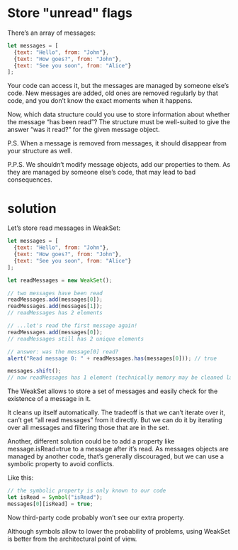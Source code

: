 # Store "unread" flags

There’s an array of messages:

``` javascript
let messages = [
  {text: "Hello", from: "John"},
  {text: "How goes?", from: "John"},
  {text: "See you soon", from: "Alice"}
];
```
Your code can access it, but the messages are managed by someone else’s code. New messages are added, old ones are removed regularly by that code, and you don’t know the exact moments when it happens.

Now, which data structure could you use to store information about whether the message “has been read”? The structure must be well-suited to give the answer “was it read?” for the given message object.

P.S. When a message is removed from messages, it should disappear from your structure as well.

P.P.S. We shouldn’t modify message objects, add our properties to them. As they are managed by someone else’s code, that may lead to bad consequences.

# solution
Let’s store read messages in WeakSet:

``` javascript
let messages = [
  {text: "Hello", from: "John"},
  {text: "How goes?", from: "John"},
  {text: "See you soon", from: "Alice"}
];

let readMessages = new WeakSet();

// two messages have been read
readMessages.add(messages[0]);
readMessages.add(messages[1]);
// readMessages has 2 elements

// ...let's read the first message again!
readMessages.add(messages[0]);
// readMessages still has 2 unique elements

// answer: was the message[0] read?
alert("Read message 0: " + readMessages.has(messages[0])); // true

messages.shift();
// now readMessages has 1 element (technically memory may be cleaned later)

```

The WeakSet allows to store a set of messages and easily check for the existence of a message in it.

It cleans up itself automatically. The tradeoff is that we can’t iterate over it, can’t get “all read messages” from it directly. But we can do it by iterating over all messages and filtering those that are in the set.

Another, different solution could be to add a property like message.isRead=true to a message after it’s read. As messages objects are managed by another code, that’s generally discouraged, but we can use a symbolic property to avoid conflicts.

Like this:

``` javascript
// the symbolic property is only known to our code
let isRead = Symbol("isRead");
messages[0][isRead] = true;
```
Now third-party code probably won’t see our extra property.

Although symbols allow to lower the probability of problems, using WeakSet is better from the architectural point of view.